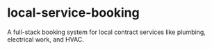 # local-service-booking
A full-stack booking system for local contract services like plumbing, electrical work, and HVAC.
